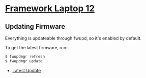# [Framework Laptop 12](https://frame.work/laptop12)

## Updating Firmware

Everything is updateable through fwupd, so it's enabled by default.

To get the latest firmware, run:

```sh
$ fwupdmgr refresh
$ fwupdmgr update
```

- [Latest Update](https://fwupd.org/lvfs/devices/work.frame.Laptop12.RPL.BIOS.firmware)

